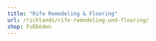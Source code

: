 ```yaml
---
title: "Rife Remodeling & Flooring"
url: /richlands/rife-remodeling-und-flooring/
shop: Fußböden
---
```


